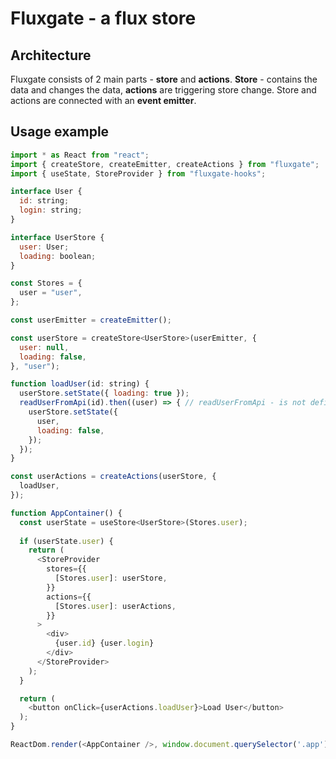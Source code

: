 # Fluxgate - a flux store

## Architecture

Fluxgate consists of 2 main parts - **store** and **actions**. **Store** - contains the data and changes the data, **actions** are triggering store change. Store and actions are connected with an **event emitter**.

## Usage example

```js
import * as React from "react";
import { createStore, createEmitter, createActions } from "fluxgate";
import { useState, StoreProvider } from "fluxgate-hooks";

interface User {
  id: string;
  login: string;
}

interface UserStore {
  user: User;
  loading: boolean;
}

const Stores = {
  user = "user",
};

const userEmitter = createEmitter();

const userStore = createStore<UserStore>(userEmitter, {
  user: null,
  loading: false,
}, "user");

function loadUser(id: string) {
  userStore.setState({ loading: true });
  readUserFromApi(id).then((user) => { // readUserFromApi - is not defined in the example
    userStore.setState({
      user,
      loading: false,
    });
  });
}

const userActions = createActions(userStore, {
  loadUser,
});

function AppContainer() {
  const userState = useStore<UserStore>(Stores.user);
  
  if (userState.user) {
    return (
      <StoreProvider
        stores={{
          [Stores.user]: userStore,
        }}
        actions={{
          [Stores.user]: userActions,
        }}
      >
        <div>
          {user.id} {user.login}
        </div>
      </StoreProvider>
    );
  }

  return (
    <button onClick={userActions.loadUser}>Load User</button>
  );
}

ReactDom.render(<AppContainer />, window.document.querySelector('.app'));
```
